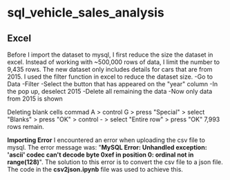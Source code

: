 # sql_vehicle_sales_analysis

## Excel
Before I import the dataset to mysql, I first reduce the size the dataset in excel. Instead of working with ~500,000 rows of data, I limit the number to 9,435 rows. The new dataset only includes details for cars that are from 2015.
I used the filter function in excel to reduce the dataset size. 
-Go to Data
-Filter
-Select the button that has appeared on the "year" column
-In the pop up, deselect 2015
-Delete all remaining the data 
-Now only data from 2015 is shown

Deleting blank cells
commad A > control G > press "Special" > select "Blanks" > press "OK" > control - > select "Entire row" > press "OK"
7,993 rows remain.

**Importing Error**
I encountered an error when uploading the csv file to mysql. The error message was: "**MySQL Error: Unhandled exception: 'ascii' codec can't decode byte 0xef in position 0: ordinal not in range(128)**". The solution to this error is to convert the csv file to a json file. The code in the **csv2json.ipynb** file was used to achieve this.
